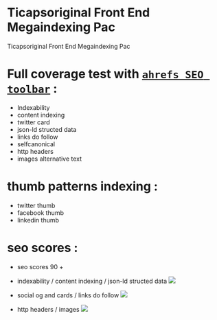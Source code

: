 # Ticapsoriginal Front End Megaindexing Pac

Ticapsoriginal Front End Megaindexing Pac

#  Full coverage test with [`ahrefs SEO toolbar`](https://chrome.google.com/webstore/detail/ahrefs-seo-toolbar/hgmoccdbjhknikckedaaebbpdeebhiei) : 

* Indexability
* content indexing
* twitter card
* json-ld structed data
* links do follow
* selfcanonical
* http headers
* images alternative text

# thumb patterns indexing :
* twitter thumb
* facebook thumb
* linkedin thumb

# seo scores :
* seo scores 90 +

* indexability / content indexing / json-ld structed data
![](https://ticapsoriginal.com/static/frontindex1.png)

* social og and cards / links do follow
![](https://ticapsoriginal.com/static/frontindex2.png)

* http headers / images 
![](https://ticapsoriginal.com/static/frontindex3.png)
